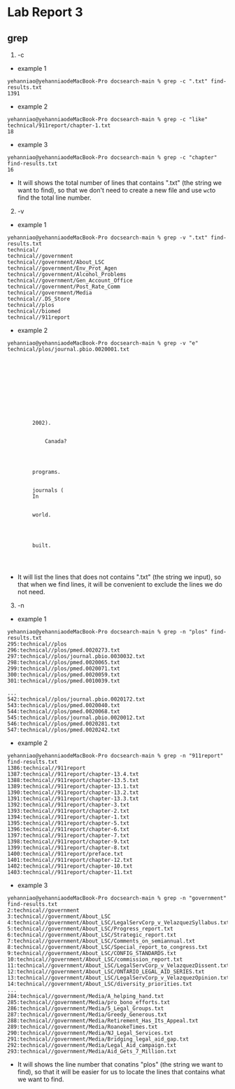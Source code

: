 # Lab Report 3 
## grep
1) -c
- example 1
```
yehanniao@yehanniaodeMacBook-Pro docsearch-main % grep -c ".txt" find-results.txt
1391
```
- example 2
```
yehanniao@yehanniaodeMacBook-Pro docsearch-main % grep -c "like" technical/911report/chapter-1.txt
18
```
- example 3
```
yehanniao@yehanniaodeMacBook-Pro docsearch-main % grep -c "chapter" find-results.txt  
16
```
- It will shows the total number of lines that contains ".txt" (the string we want to find), so that we don't need to create a new file and use `wc`to find the total line number.

2) -v
- example 1
```
yehanniao@yehanniaodeMacBook-Pro docsearch-main % grep -v ".txt" find-results.txt
technical/
technical//government
technical//government/About_LSC
technical//government/Env_Prot_Agen
technical//government/Alcohol_Problems
technical//government/Gen_Account_Office
technical//government/Post_Rate_Comm
technical//government/Media
technical//.DS_Store
technical//plos
technical//biomed
technical//911report
```
- example 2
```
yehanniao@yehanniaodeMacBook-Pro docsearch-main % grep -v "e" technical/plos/journal.pbio.0020001.txt

  
    
      
        
        
          
          
        
      
      
        2002).
        
          
            Canada?
          
        
      
      
        programs.
      
      
        journals (
        In 
      
      
        world.
        
          
          
        
        built.
      
    
  
```
- It will list the lines that does not contains ".txt" (the string we input), so that when we find lines, it will be convenient to exclude the lines we do not need.

3) -n
- example 1
```
yehanniao@yehanniaodeMacBook-Pro docsearch-main % grep -n "plos" find-results.txt
295:technical//plos
296:technical//plos/pmed.0020273.txt
297:technical//plos/journal.pbio.0030032.txt
298:technical//plos/pmed.0020065.txt
299:technical//plos/pmed.0020071.txt
300:technical//plos/pmed.0020059.txt
301:technical//plos/pmed.0010039.txt

...
542:technical//plos/journal.pbio.0020172.txt
543:technical//plos/pmed.0020040.txt
544:technical//plos/pmed.0020068.txt
545:technical//plos/journal.pbio.0020012.txt
546:technical//plos/pmed.0020281.txt
547:technical//plos/pmed.0020242.txt
```
- example 2
```
yehanniao@yehanniaodeMacBook-Pro docsearch-main % grep -n "911report" find-results.txt
1386:technical//911report
1387:technical//911report/chapter-13.4.txt
1388:technical//911report/chapter-13.5.txt
1389:technical//911report/chapter-13.1.txt
1390:technical//911report/chapter-13.2.txt
1391:technical//911report/chapter-13.3.txt
1392:technical//911report/chapter-3.txt
1393:technical//911report/chapter-2.txt
1394:technical//911report/chapter-1.txt
1395:technical//911report/chapter-5.txt
1396:technical//911report/chapter-6.txt
1397:technical//911report/chapter-7.txt
1398:technical//911report/chapter-9.txt
1399:technical//911report/chapter-8.txt
1400:technical//911report/preface.txt
1401:technical//911report/chapter-12.txt
1402:technical//911report/chapter-10.txt
1403:technical//911report/chapter-11.txt
```
- example 3
```
yehanniao@yehanniaodeMacBook-Pro docsearch-main % grep -n "government" find-results.txt
2:technical//government
3:technical//government/About_LSC
4:technical//government/About_LSC/LegalServCorp_v_VelazquezSyllabus.txt
5:technical//government/About_LSC/Progress_report.txt
6:technical//government/About_LSC/Strategic_report.txt
7:technical//government/About_LSC/Comments_on_semiannual.txt
8:technical//government/About_LSC/Special_report_to_congress.txt
9:technical//government/About_LSC/CONFIG_STANDARDS.txt
10:technical//government/About_LSC/commission_report.txt
11:technical//government/About_LSC/LegalServCorp_v_VelazquezDissent.txt
12:technical//government/About_LSC/ONTARIO_LEGAL_AID_SERIES.txt
13:technical//government/About_LSC/LegalServCorp_v_VelazquezOpinion.txt
14:technical//government/About_LSC/diversity_priorities.txt
...
284:technical//government/Media/A_helping_hand.txt
285:technical//government/Media/pro_bono_efforts.txt
286:technical//government/Media/5_Legal_Groups.txt
287:technical//government/Media/Greedy_Generous.txt
288:technical//government/Media/Retirement_Has_Its_Appeal.txt
289:technical//government/Media/RoanokeTimes.txt
290:technical//government/Media/NJ_Legal_Services.txt
291:technical//government/Media/Bridging_legal_aid_gap.txt
292:technical//government/Media/Legal_Aid_campaign.txt
293:technical//government/Media/Aid_Gets_7_Million.txt
```
- It will shows the line number that conatins "plos" (the string we want to find), so that it will be easier for us to locate the lines that contains what we want to find.

